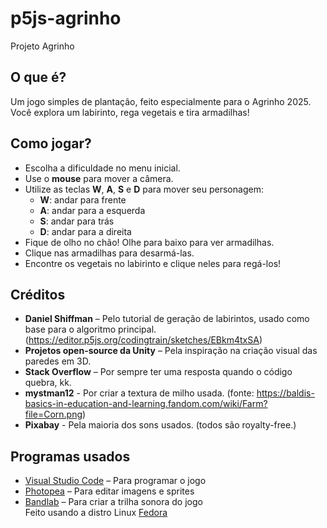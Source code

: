# p5js-agrinho
Projeto Agrinho

## O que é?
Um jogo simples de plantação, feito especialmente para o Agrinho 2025.  
Você explora um labirinto, rega vegetais e tira armadilhas!

## Como jogar?

- Escolha a dificuldade no menu inicial.
- Use o **mouse** para mover a câmera.
- Utilize as teclas **W**, **A**, **S** e **D** para mover seu personagem:
  - **W**: andar para frente
  - **A**: andar para a esquerda
  - **S**: andar para trás
  - **D**: andar para a direita
- Fique de olho no chão! Olhe para baixo para ver armadilhas.
- Clique nas armadilhas para desarmá-las.
- Encontre os vegetais no labirinto e clique neles para regá-los!

## Créditos

- **Daniel Shiffman** – Pelo tutorial de geração de labirintos, usado como base para o algoritmo principal.  
  (https://editor.p5js.org/codingtrain/sketches/EBkm4txSA)
- **Projetos open-source da Unity** – Pela inspiração na criação visual das paredes em 3D.
- **Stack Overflow** – Por sempre ter uma resposta quando o código quebra, kk.
- **mystman12** - Por criar a textura de milho usada. (fonte: https://baldis-basics-in-education-and-learning.fandom.com/wiki/Farm?file=Corn.png)
- **Pixabay** - Pela maioria dos sons usados. (todos são royalty-free.)

## Programas usados

- [Visual Studio Code](https://code.visualstudio.com/) – Para programar o jogo
- [Photopea](https://photopea.com/) – Para editar imagens e sprites
- [Bandlab](https://bandlab.com/) – Para criar a trilha sonora do jogo  
Feito usando a distro Linux [Fedora](https://fedoraproject.org/)
